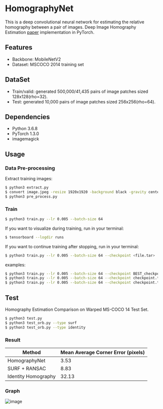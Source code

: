 # HomographyNet

This is a deep convolutional neural network for estimating the relative homography between a pair of images. 
Deep Image Homography Estimation [paper](https://arxiv.org/abs/1606.03798) implementation in PyTorch.

## Features

- Backbone: MobileNetV2
- Dataset: MSCOCO 2014 training set

## DataSet

- Train/valid: generated 500,000/41,435 pairs of image patches sized 128x128(rho=32).
- Test: generated 10,000 pairs of image patches sized 256x256(rho=64).


## Dependencies

- Python 3.6.8
- PyTorch 1.3.0
- imagemagick


## Usage
### Data Pre-processing
Extract training images:
```bash
$ python3 extract.py
$ convert image.jpeg -resize 1920x1920 -background black -gravity center -extent 1920x1920 fixed.jpg
$ python3 pre_process.py
```

### Train
```bash
$ python3 train.py --lr 0.005 --batch-size 64
```

If you want to visualize during training, run in your terminal:
```bash
$ tensorboard --logdir runs
```

If you want to continue training after stopping, run in your terminal:
```bash
$ python3 train.py --lr 0.005 --batch-size 64 --checkpoint <file.tar>
```
examples: 
```bash
$ python3 train.py --lr 0.005 --batch-size 64 --checkpoint BEST_checkpoint.tar
$ python3 train.py --lr 0.005 --batch-size 64 --checkpoint checkpoint.tar --end-epoch 2000
$ python3 train.py --lr 0.005 --batch-size 64 --checkpoint checkpoint.tar --end-epoch 10000
```

## Test
Homography Estimation Comparison on Warped MS-COCO 14 Test Set.
```bash
$ python3 test.py
$ python3 test_orb.py --type surf
$ python3 test_orb.py --type identity
```
### Result
|Method|Mean Average Corner Error (pixels)|
|---|---|
|HomographyNet|3.53|
|SURF + RANSAC|8.83|
|Identity Homography|32.13|

### Graph
![image](https://gitee.com/foamliu/HomographyNet/raw/master/images/result.jpg)